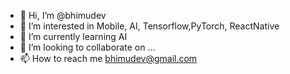 - 👋 Hi, I’m @bhimudev
- 👀 I’m interested in Mobile, AI, Tensorflow,PyTorch, ReactNative
- 🌱 I’m currently learning AI
- 💞️ I’m looking to collaborate on ...
- 📫 How to reach me bhimudev@gmail.com

<!---
bhimudev/bhimudev is a ✨ special ✨ repository because its `README.md` (this file) appears on your GitHub profile.
You can click the Preview link to take a look at your changes.
--->
